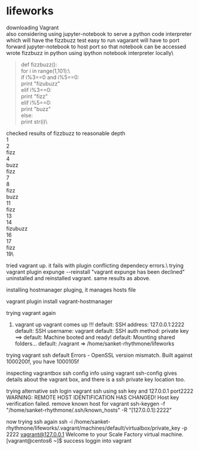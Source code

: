 # lifeworks
 downloading Vagrant \
 also considering using jupyter-notebook to serve a python code interpreter which will have the fizzbuzz test easy to run
 vagarant will have to port forward jupyter-notebook to host port so that notebook can be accessed
 wrote fizzbuzz in python using ipython notebook interpreter locally\
 
> def fizzbuzz():\
>    for i in range(1,101):\  
>        if i%3==0 and i%5==0:\
>            print "fizubuzz"\
>        elif i%3==0:\
>            print "fizz"\
>        elif i%5==0:\
>            print "buzz"\
>        else:\
>            print str(i)\

 checked results of fizzbuzz to reasonable depth\
 1\
 2\
 fizz\
 4\
 buzz\
 fizz\
 7\
 8\
 fizz\
 buzz\
 11\
 fizz\
 13\
 14\
 fizubuzz\
 16\
 17\
 fizz\
 19\

tried vagrant up. it fails with plugin conflicting dependecy errors.\ 
 trying vagrant plugin expunge --reinstall
 "vagrant expunge has been declined"
uninstalled and reinstalled vagrant.
same results as above. 

installing hostmanager pluging, it manages hosts file

vagrant plugin install vagrant-hostmanager
 
 trying vagrant again
 1. vagrant up 
 vagrant comes up !!!
default: SSH address: 127.0.0.1:2222
    default: SSH username: vagrant
    default: SSH auth method: private key
==> default: Machine booted and ready!
 default: Mounting shared folders...
    default: /vagrant => /home/sanket-rhythmone/lifeworks

trying vagrant ssh default
Errors - OpenSSL version mismatch. Built against 1000200f, you have 1000105f

inspecting vagrantbox ssh config info using 
vagrant ssh-config
gives details about the vagrant box, and there is a ssh private key location too.

trying alternative ssh login vagrant ssh using ssh key and 127.0.0.1 port2222
WARNING: REMOTE HOST IDENTIFICATION HAS CHANGED!
Host key verification failed.
remove known host for vagrant 
ssh-keygen -f "/home/sanket-rhythmone/.ssh/known_hosts" -R "[127.0.0.1]:2222"

now trying ssh again 
ssh -i /home/sanket-rhythmone/lifeworks/.vagrant/machines/default/virtualbox/private_key -p 2222 vagrant@127.0.0.1
Welcome to your Scale Factory virtual machine.
[vagrant@centos6 ~]$
success loggin into vagrant

